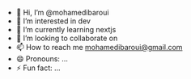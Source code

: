 - 👋 Hi, I’m @mohamedibaroui
- 👀 I’m interested in dev
- 🌱 I’m currently learning nextjs
- 💞️ I’m looking to collaborate on 
- 📫 How to reach me mohamedibaroui@gmail.com
- 😄 Pronouns: ...
- ⚡ Fun fact: ...

<!---
mohamedibaroui/mohamedibaroui is a ✨ special ✨ repository because its `README.md` (this file) appears on your GitHub profile.
You can click the Preview link to take a look at your changes.
--->
